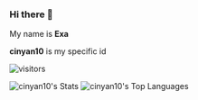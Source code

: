 ### Hi there 👋
My name is **Exa**

**cinyan10** is my specific id

![visitors](https://visitor-badge.glitch.me/badge?page_id=page.id&left_color=green&right_color=red)

![cinyan10's Stats](https://github-readme-stats.vercel.app/api?username=cinyan10&theme=default&show_icons=true&hide_border=true&count_private=false) ![cinyan10's Top Languages](https://github-readme-stats.vercel.app/api/top-langs/?username=cinyan10&theme=default&show_icons=true&hide_border=true&layout=compact)
